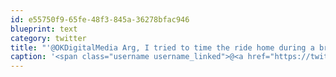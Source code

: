 ```yaml
---
id: e55750f9-65fe-48f3-845a-36278bfac946
blueprint: text
category: twitter
title: "'@OKDigitalMedia Arg, I tried to time the ride home during a break in the sky, got soaked anyway! good thing home isn't far from the office."
caption: '<span class="username username_linked">@<a href="https://twitter.com/OKDigitalMedia" title="John Thiessen">OKDigitalMedia</a></span> Arg, I tried to time the ride home during a break in the sky, got soaked anyway! good thing home isn''t far from the office.'
---
```

